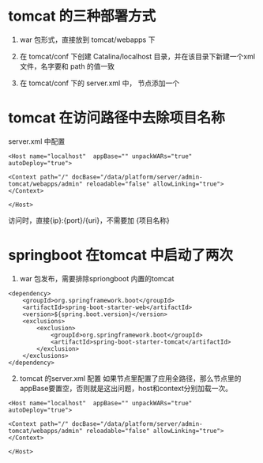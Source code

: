 # tomcat 的三种部署方式

1. war 包形式，直接放到 tomcat/webapps 下

2. 在 tomcat/conf 下创建 Catalina/localhost 目录，并在该目录下新建一个xml文件，名字要和 path 的值一致
<Context path="/test" docBase="/data/platform/test" debug="0" privileged="true" reloadable="true" />

3. 在 tomcat/conf 下的 server.xml 中，<Host> 节点添加一个 <Context>
<Context path="/test" docBase="/data/platform/test" debug="0" privileged="true" reloadable="true"></Context>



# tomcat 在访问路径中去除项目名称

server.xml 中配置
```
<Host name="localhost"  appBase="" unpackWARs="true" autoDeploy="true">

<Context path="/" docBase="/data/platform/server/admin-tomcat/webapps/admin" reloadable="false" allowLinking="true"></Context>

</Host>
```
访问时，直接{ip}:{port}/{uri}，不需要加 {项目名称}


# springboot 在tomcat 中启动了两次

1. war 包发布，需要排除spriongboot 内置的tomcat
```
<dependency>
    <groupId>org.springframework.boot</groupId>
    <artifactId>spring-boot-starter-web</artifactId>
    <version>${spring.boot.version}</version>
    <exclusions>
        <exclusion>
            <groupId>org.springframework.boot</groupId>
            <artifactId>spring-boot-starter-tomcat</artifactId>
        </exclusion>
    </exclusions>
</dependency>
```
        
2. tomcat 的server.xml 配置
如果<Context>节点里配置了应用全路径，那么<host>节点里的appBase要置空，否则就是这出问题，host和context分别加载一次。
```
<Host name="localhost"  appBase="" unpackWARs="true" autoDeploy="true">

<Context path="/" docBase="/data/platform/server/admin-tomcat/webapps/admin" reloadable="false" allowLinking="true"></Context>

</Host>
```

        